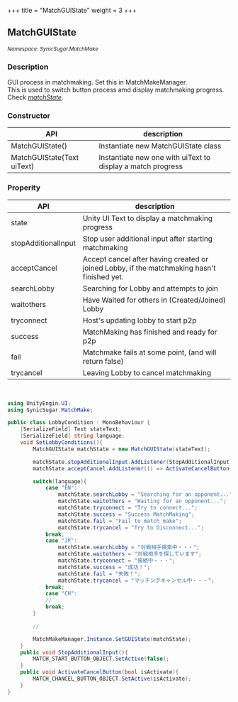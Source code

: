 +++
title = "MatchGUIState"
weight = 3
+++

## MatchGUIState
<small>*Namespace: SynicSugar.MatchMake*</small>


### Description
GUI process in matchmaking. Set this in MatchMakeManager.<br>
This is used to switch button process amd display matchmaking progress.<br>
Check *[matchState](../MatchMakeManager/matchstate)*.


### Constructor

| API | description |
|---|---|
| MatchGUIState()  | Instantiate new MatchGUIState class |
| MatchGUIState(Text uiText) | Instantiate new one with uiText to display a match progress |


### Properity
| API | description |
|---|---|
| state  | Unity UI Text to display a matchmaking progress |
| stopAdditionalInput | Stop user additional input after starting matchmaking |
| acceptCancel | Accept cancel after having created or joined Lobby, if the matchmaking hasn't finished yet. |
| searchLobby | Searching for Lobby and attempts to join |
| waitothers  | Have Waited for others in (Created/Joined) Lobby |
| tryconnect | Host's updating lobby to start p2p |
| success  | MatchMaking has finished and ready for p2p |
| fail | Matchmake fails at some point, (and will return false) |
| trycancel  | Leaving Lobby to cancel matchmaking |

<br>

```cs
using UnityEngin.UI;
using SynicSugar.MatchMake;

public class LobbyCondition : MonoBehaviour {
    [SerializeField] Text stateText;
    [SerializeField] string language;
    void SetLobbyConditions(){
        MatchGUIState matchState = new MatchGUIState(stateText);

        matchState.stopAdditionalInput.AddListener(StopAdditionalInput);
        matchState.acceptCancel.AddListener(() => ActivateCancelButton(true));

        switch(language){
            case "EN":
                matchState.searchLobby = "Searching for an opponent...";
                matchState.waitothers = "Waiting for an opponent...";
                matchState.tryconnect = "Try to connect...";
                matchState.success = "Success MatchMaking";
                matchState.fail = "Fail to match make";
                matchState.trycancel = "Try to Disconnect...";
            break;
            case "JP":
                matchState.searchLobby = "対戦相手検索中・・・";
                matchState.waitothers = "対戦相手を探しています";
                matchState.tryconnect = "接続中・・・";
                matchState.success = "成功！";
                matchState.fail = "失敗！";
                matchState.trycancel = "マッチングキャンセル中・・・";
            break;
            case "CH":
            //
            break;
        }

        //

        MatchMakeManager.Instance.SetGUIState(matchState);
    }
    public void StopAdditionalInput(){
        MATCH_START_BUTTON_OBJECT.SetActive(false);
    }
    public void ActivateCancelButton(bool isActivate){
        MATCH_CHANCEL_BUTTON_OBJECT.SetActive(isActivate);
    }
}
```